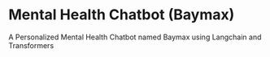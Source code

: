 # Mental Health Chatbot (Baymax)
 A Personalized Mental Health Chatbot named Baymax using Langchain and Transformers
